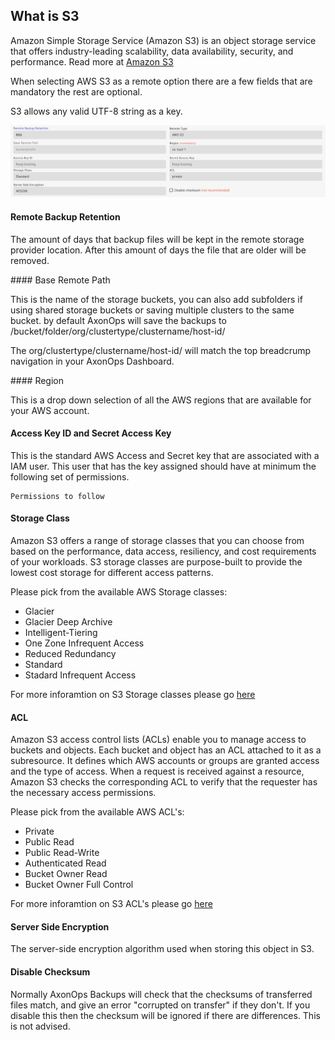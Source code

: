 
## What is S3

Amazon Simple Storage Service (Amazon S3) is an object storage service that offers industry-leading scalability, data availability, security, and performance. Read more at [Amazon S3](https://docs.aws.amazon.com/AmazonS3/latest/userguide/Welcome.html)

When selecting AWS S3 as a remote option there are a few fields that are mandatory the rest are optional.

S3 allows any valid UTF-8 string as a key.

![](./s3.png)

#### Remote Backup Retention

The amount of days that backup files will be kept in the remote storage provider location. 
After this amount of days the file that are older will be removed.

#### Base Remote Path

This is the name of the storage buckets, you can also add subfolders if using shared storage buckets or saving multiple clusters to the same bucket. by default AxonOps will save the backups to /bucket/folder/org/clustertype/clustername/host-id/

The org/clustertype/clustername/host-id/ will match the top breadcrump navigation in your AxonOps Dashboard.

#### Region

This is a drop down selection of all the AWS regions that are available for your AWS account.

#### Access Key ID and Secret Access Key

This is the standard AWS Access and Secret key that are associated with a IAM user. This user that has the key assigned  should have at minimum the following set of permissions.

``` 
Permissions to follow
```

#### Storage Class

Amazon S3 offers a range of storage classes that you can choose from based on the performance, data access, resiliency, and cost requirements of your workloads. S3 storage classes are purpose-built to provide the lowest cost storage for different access patterns.

Please pick from the available AWS Storage classes:

* Glacier
* Glacier Deep Archive
* Intelligent-Tiering
* One Zone Infrequent Access
* Reduced Redundancy
* Standard
* Stadard Infrequent Access

For more inforamtion on S3 Storage classes please go [here](https://aws.amazon.com/s3/storage-classes/)

#### ACL

Amazon S3 access control lists (ACLs) enable you to manage access to buckets and objects. Each bucket and object has an ACL attached to it as a subresource. It defines which AWS accounts or groups are granted access and the type of access. When a request is received against a resource, Amazon S3 checks the corresponding ACL to verify that the requester has the necessary access permissions.

Please pick from the available AWS ACL's:

* Private
* Public Read
* Public Read-Write
* Authenticated Read
* Bucket Owner Read
* Bucket Owner Full Control

For more inforamtion on S3 ACL's please go [here](https://docs.aws.amazon.com/AmazonS3/latest/userguide/acl-overview.html#canned-acl)

#### Server Side Encryption

The server-side encryption algorithm used when storing this object in S3.

#### Disable Checksum

Normally AxonOps Backups will check that the checksums of transferred files match, and give an error "corrupted on transfer" if they don't. If you disable this then the checksum will be ignored if there are differences. This is not advised. 


